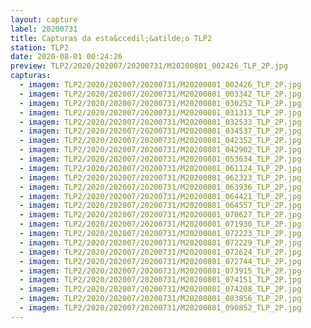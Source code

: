 ```yaml
---
layout: capture
label: 20200731
title: Capturas da esta&ccedil;&atilde;o TLP2
station: TLP2
date: 2020-08-01 00:24:26
preview: TLP2/2020/202007/20200731/M20200801_002426_TLP_2P.jpg
capturas:
  - imagem: TLP2/2020/202007/20200731/M20200801_002426_TLP_2P.jpg
  - imagem: TLP2/2020/202007/20200731/M20200801_003342_TLP_2P.jpg
  - imagem: TLP2/2020/202007/20200731/M20200801_030252_TLP_2P.jpg
  - imagem: TLP2/2020/202007/20200731/M20200801_031313_TLP_2P.jpg
  - imagem: TLP2/2020/202007/20200731/M20200801_032533_TLP_2P.jpg
  - imagem: TLP2/2020/202007/20200731/M20200801_034537_TLP_2P.jpg
  - imagem: TLP2/2020/202007/20200731/M20200801_042352_TLP_2P.jpg
  - imagem: TLP2/2020/202007/20200731/M20200801_042902_TLP_2P.jpg
  - imagem: TLP2/2020/202007/20200731/M20200801_053634_TLP_2P.jpg
  - imagem: TLP2/2020/202007/20200731/M20200801_061124_TLP_2P.jpg
  - imagem: TLP2/2020/202007/20200731/M20200801_062323_TLP_2P.jpg
  - imagem: TLP2/2020/202007/20200731/M20200801_063936_TLP_2P.jpg
  - imagem: TLP2/2020/202007/20200731/M20200801_064421_TLP_2P.jpg
  - imagem: TLP2/2020/202007/20200731/M20200801_064557_TLP_2P.jpg
  - imagem: TLP2/2020/202007/20200731/M20200801_070627_TLP_2P.jpg
  - imagem: TLP2/2020/202007/20200731/M20200801_071930_TLP_2P.jpg
  - imagem: TLP2/2020/202007/20200731/M20200801_072223_TLP_2P.jpg
  - imagem: TLP2/2020/202007/20200731/M20200801_072229_TLP_2P.jpg
  - imagem: TLP2/2020/202007/20200731/M20200801_072624_TLP_2P.jpg
  - imagem: TLP2/2020/202007/20200731/M20200801_072744_TLP_2P.jpg
  - imagem: TLP2/2020/202007/20200731/M20200801_073915_TLP_2P.jpg
  - imagem: TLP2/2020/202007/20200731/M20200801_074151_TLP_2P.jpg
  - imagem: TLP2/2020/202007/20200731/M20200801_074208_TLP_2P.jpg
  - imagem: TLP2/2020/202007/20200731/M20200801_083856_TLP_2P.jpg
  - imagem: TLP2/2020/202007/20200731/M20200801_090852_TLP_2P.jpg
---
```

